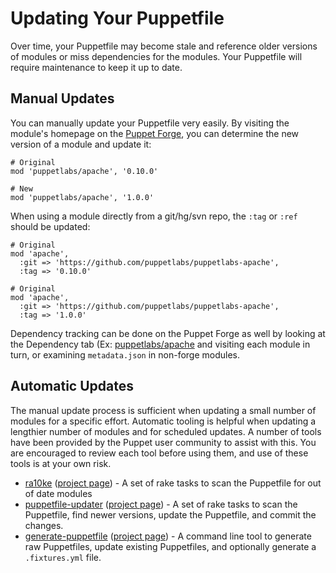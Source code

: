 Updating Your Puppetfile
========================

Over time, your Puppetfile may become stale and reference older versions of modules or miss dependencies for the modules. Your Puppetfile will require maintenance to keep it up to date.

Manual Updates
--------------

You can manually update your Puppetfile very easily. By visiting the module's homepage on the [Puppet Forge](https://forge.puppetlabs.com/), you can determine the new version of a module and update it:

    # Original
    mod 'puppetlabs/apache', '0.10.0'
    
    # New
    mod 'puppetlabs/apache', '1.0.0'

When using a module directly from a git/hg/svn repo, the `:tag` or `:ref` should be updated:

    # Original
    mod 'apache',
      :git => 'https://github.com/puppetlabs/puppetlabs-apache',
      :tag => '0.10.0'
      
    # Original
    mod 'apache',
      :git => 'https://github.com/puppetlabs/puppetlabs-apache',
      :tag => '1.0.0'

Dependency tracking can be done on the Puppet Forge as well by looking at the Dependency tab (Ex: [puppetlabs/apache](https://forge.puppetlabs.com/puppetlabs/apache/dependencies) and visiting each module in turn, or examining `metadata.json` in non-forge modules.

Automatic Updates
-----------------

The manual update process is sufficient when updating a small number of modules for a specific effort. Automatic tooling is helpful when updating a lengthier number of modules and for scheduled updates. A number of tools have been provided by the Puppet user community to assist with this. You are encouraged to review each tool before using them, and use of these tools is at your own risk.

* [ra10ke](https://rubygems.org/gems/ra10ke) ([project page](https://github.com/tampakrap/ra10ke/)) - A set of rake tasks to scan the Puppetfile for out of date modules
* [puppetfile-updater](https://rubygems.org/gems/puppetfile-updater/) ([project page](https://github.com/camptocamp/puppetfile-updater)) - A set of rake tasks to scan the Puppetfile, find newer versions, update the Puppetfile, and commit the changes.
* [generate-puppetfile](https://rubygems.org/gems/generate-puppetfile) ([project page](https://github.com/rnelson0/puppet-generate-puppetfile)) - A command line tool to generate raw Puppetfiles, update existing Puppetfiles, and optionally generate a `.fixtures.yml` file.
